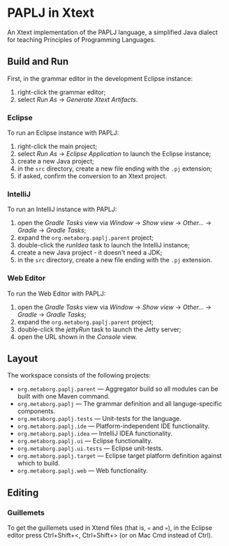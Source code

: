 # PAPLJ in Xtext
An Xtext implementation of the PAPLJ language, a simplified Java dialect for teaching Principles of Programming Languages.


## Build and Run
First, in the grammar editor in the development Eclipse instance:

1. right-click the grammar editor;
2. select _Run As_ → _Generate Xtext Artifacts_.

### Eclipse
To run an Eclipse instance with PAPLJ:

1. right-click the main project;
2. select _Run As_ → _Eclipse Application_ to launch the Eclipse instance;
3. create a new Java project;
4. in the `src` directory, create a new file ending with the `.pj` extension;
5. if asked, confirm the conversion to an Xtext project.

### IntelliJ
To run an IntelliJ instance with PAPLJ:

1. open the _Gradle Tasks_ view via _Window_ → _Show view_ → _Other..._ → _Gradle_ → _Gradle Tasks_;
2. expand the `org.metaborg.paplj.parent` project;
3. double-click the _runIdea_ task to launch the IntelliJ instance;
4. create a new Java project - it doesn't need a JDK;
5. in the `src` directory, create a new file ending with the `.pj` extension.

### Web Editor
To run the Web Editor with PAPLJ:

1. open the _Gradle Tasks_ view via _Window_ → _Show view_ → _Other..._ → _Gradle_ → _Gradle Tasks_;
2. expand the `org.metaborg.paplj.parent` project;
3. double-click the _jettyRun_ task to launch the Jetty server;
4. open the URL shown in the _Console_ view.


## Layout
The workspace consists of the following projects:

- `org.metaborg.paplj.parent` — Aggregator build so all modules can be built with one Maven command.
- `org.metaborg.paplj` — The grammar definition and all languge-specific components.
- `org.metaborg.paplj.tests` — Unit-tests for the language.
- `org.metaborg.paplj.ide` — Platform-independent IDE functionality.
- `org.metaborg.paplj.idea` — IntelliJ IDEA functionality.
- `org.metaborg.paplj.ui` — Eclipse functionality.
- `org.metaborg.paplj.ui.tests` — Eclipse unit-tests.
- `org.metaborg.paplj.target` — Eclipse target platform definition against which to build.
- `org.metaborg.paplj.web` — Web functionality.


## Editing

### Guillemets
To get the guillemets used in Xtend files (that is, `«` and `»`), in the Eclipse editor press Ctrl+Shift+<, Ctrl+Shift+> (or on Mac Cmd instead of Ctrl).
